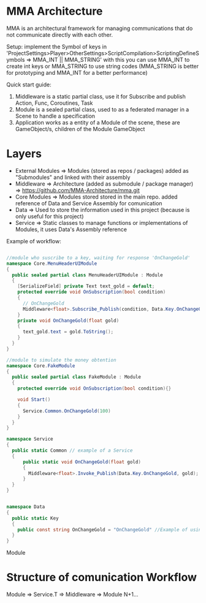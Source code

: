 # MMA Architecture 

MMA is an architectural framework for managing communications that do not communicate directly with each other.

Setup:
implement the Symbol of keys in 'ProjectSettings>Player>OtherSettings>ScriptCompilation>ScriptingDefineSymbols => MMA_INT || MMA_STRING'
with this you can use MMA_INT to create int keys or MMA_STRING to use string codes (MMA_STRING is better for prototyping and MMA_INT for a better performance)  

Quick start guide:
1. Middleware is a static partial class, use it for Subscribe and publish Action, Func, Coroutines, Task
2. Module is a sealed partial class, used to as a federated manager in a Scene to handle a specification
3. Application works as a entity of a Module of the scene, these are GameObject/s, children of the Module GameObject


# Layers
- External Modules => Modules (stored as repos / packages) added as "Submodules" and linked with their assembly
- Middleware => Architecture (added as submodule / package manager) => https://github.com/MMA-Architecture/mma.git
- Core Modules => Modules stored stored in the main repo. added reference of Data and Service Assembly for comunication
- Data => Used to store the information used in this project (because is only useful for this project)
- Service => Static classes to manage functions or implementations of Modules, it uses Data's Assembly reference

Example of workflow:
```cs

//module who suscribe to a key, waiting for response 'OnChangeGold'
namespace Core.MenuHeaderUIModule
{
  public sealed partial class MenuHeaderUIModule : Module
  {
    [SerializeField] private Text text_gold = default;
    protected override void OnSubscription(bool condition)
    {
      // OnChangeGold
      Middleware<float>.Subscribe_Publish(condition, Data.Key.OnChangeGold, OnChangeGold);
    }
    private void OnChangeGold(float gold)
    {
      text_gold.text = gold.ToString();
    }
  }
}

//module to simulate the money obtention
namespace Core.FakeModule
{
  public sealed partial class FakeModule : Module
  {  
    protected override void OnSubscription(bool condition){}

    void Start()
    {
      Service.Common.OnChangeGold(100)
    }
  }
}

namespace Service
{
  public static Common // example of a Service
  {
      public static void OnChangeGold(float gold)
      {
        Middleware<float>.Invoke_Publish(Data.Key.OnChangeGold, gold);
      }
  }
}


namespace Data
{
  public static Key
  {
    public const string OnChangeGold = "OnChangeGold" //Example of using MMA_STRING as key
  }
}
```
Module

# Structure of comunication Workflow

Module => Service.T => Middleware => Module N+1...
